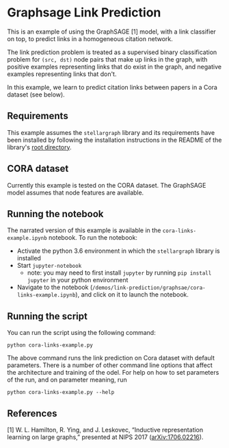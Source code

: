 # Graphsage Link Prediction

This is an example of using the GraphSAGE [1] model, with a link classifier on top,
to predict links in a homogeneous citation network.

The link prediction problem is treated as a supervised binary classification problem for
`(src, dst)` node pairs that make up links in the graph, with positive examples
representing links that do exist in the graph, and negative examples representing
links that don't.

In this example, we learn to predict citation links between papers in a Cora dataset (see below).

## Requirements
This example assumes the `stellargraph` library and its requirements have been
installed by following the installation instructions in the README
of the library's [root directory](https://github.com/stellargraph/stellargraph).

## CORA dataset

Currently this example is tested on the CORA dataset. The GraphSAGE model assumes that node
features are available.

## Running the notebook
The narrated version of this example is available in the `cora-links-example.ipynb` notebook.
To run the notebook:
 - Activate the python 3.6 environment in which the
`stellargraph` library is installed
 - Start `jupyter-notebook`
   - note: you may need to first install `jupyter` by running `pip install jupyter` in your python environment
 - Navigate to the notebook (`/demos/link-prediction/graphsae/cora-links-example.ipynb`), and click on
 it to launch the notebook.

## Running the script

You can run the script using the following command:
```
python cora-links-example.py
```
The above command runs the link prediction on Cora dataset with default parameters. There is a number of other command
line options that affect the architecture and training of the odel. For help on how to set parameters of the run, and
on parameter meaning, run
```
python cora-links-example.py --help
```

## References

[1]	W. L. Hamilton, R. Ying, and J. Leskovec, “Inductive representation learning on large graphs,” presented at NIPS 2017
([arXiv:1706.02216](https://arxiv.org/abs/1706.02216)).
